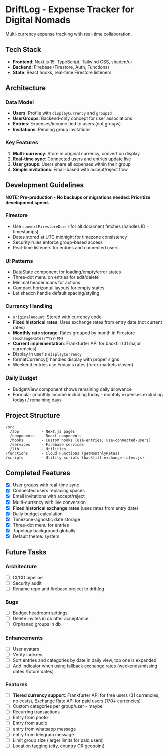 # DriftLog - Expense Tracker for Digital Nomads

Multi-currency expense tracking with real-time collaboration.

## Tech Stack
- **Frontend**: Next.js 15, TypeScript, Tailwind CSS, shadcn/ui
- **Backend**: Firebase (Firestore, Auth, Functions)
- **State**: React hooks, real-time Firestore listeners

## Architecture

### Data Model
- **Users**: Profile with `displayCurrency` and `groupId`
- **UserGroups**: Backend-only concept for user associations
- **Entries**: Expenses/income tied to users (not groups)
- **Invitations**: Pending group invitations

### Key Features
1. **Multi-currency**: Store in original currency, convert on display
2. **Real-time sync**: Connected users and entries update live
3. **User groups**: Users share all expenses within their group
4. **Simple invitations**: Email-based with accept/reject flow

## Development Guidelines

**NOTE: Pre-production - No backups or migrations needed. Prioritize development speed.**

### Firestore
- Use `convertFirestoreDoc()` for all document fetches (handles ID + timestamps)
- Dates stored at UTC midnight for timezone consistency
- Security rules enforce group-based access
- Real-time listeners for entries and connected users

### UI Patterns
- DataState component for loading/empty/error states  
- Three-dot menu on entries for edit/delete
- Minimal header icons for actions
- Compact horizontal layouts for empty states
- Let shadcn handle default spacing/styling

### Currency Handling
- `originalAmount`: Stored with currency code
- **Fixed historical rates**: Uses exchange rates from entry date (not current rates)
- **Monthly rate storage**: Rates grouped by month in Firestore (`exchangeRates/YYYY-MM`)
- **Current implementation**: Frankfurter API for backfill (31 major currencies)
- Display in user's `displayCurrency`
- formatCurrency() handles display with proper signs
- Weekend entries use Friday's rates (forex markets closed)

### Daily Budget
- BudgetView component shows remaining daily allowance
- Formula: (monthly income including today - monthly expenses excluding today) / remaining days

## Project Structure
```
/src
  /app          - Next.js pages
  /components   - React components  
  /hooks        - Custom hooks (use-entries, use-connected-users)
  /services     - Firebase services
  /lib          - Utilities
/functions      - Cloud Functions (getMonthlyRates)
/scripts        - Utility scripts (backfill-exchange-rates.js)
```

## Completed Features
- [x] User groups with real-time sync
- [x] Connected users replacing spaces
- [x] Email invitations with accept/reject
- [x] Multi-currency with live conversion
- [x] **Fixed historical exchange rates** (uses rates from entry date)
- [x] Daily budget calculation
- [x] Timezone-agnostic date storage
- [x] Three-dot menu for entries
- [x] Topology background globally
- [x] Default theme: system

## Future Tasks
### Architecture
- [ ] CI/CD pipeline
- [ ] Security audit
- [ ] Rename repo and firebase project to driftlog
### Bugs
- [ ] Budget headroom settings
- [ ] Delete invites in db after acceptance
- [ ] Orphaned groups in db
### Enhancements
- [ ] User avatars
- [ ] Verify indexes
- [ ] Sort entries and categories by date in daily view, top one is expanded
- [ ] Add indicator when using fallback exchange rates (weekends/missing dates /future dates)
### Features
- [ ] **Tiered currency support**: Frankfurter API for free users (31 currencies, no costs), Exchange Rate API for paid users (170+ currencies)
- [ ] Custom categories per group/user - maybe
- [ ] Recurring transactions
- [ ] Entry from photo
- [ ] Entry from audio
- [ ] entry from whatsapp message
- [ ] entry from telegram message
- [ ] Limit group size (larger limits for paid users)
- [ ] Location tagging (city, country OR geopoint)
